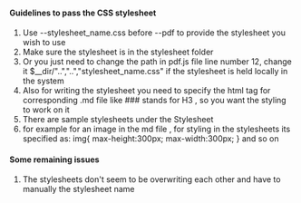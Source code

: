 #### Guidelines to pass the CSS stylesheet 
1. Use --stylesheet_name.css before --pdf to provide the stylesheet you wish to use 
2. Make sure the stylesheet is in the stylesheet folder 
3. Or you just need to change the path in pdf.js file line number 12, change it $__dir/"..","..","stylesheet_name.css" if the stylesheet is held locally in the system  
4. Also for writing the stylesheet you need to specify the html tag for corresponding .md file    like ### stands for H3 , so you want the styling to work on it  
5. There are sample stylesheets under the Stylesheet  
6. for example for an image in the md file , for styling in the stylesheets its specified as:
    img{
        max-height:300px;
        max-width:300px;
    }
    and so on  

#### Some remaining issues 
1. The stylesheets don't seem to be overwriting each other and have to manually the stylesheet name  



